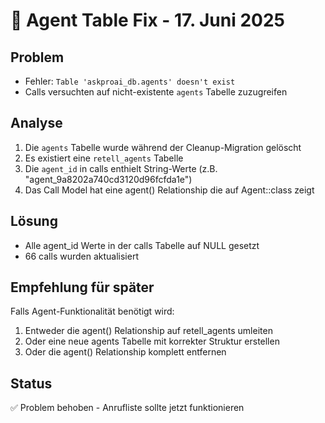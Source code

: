 # 🔧 Agent Table Fix - 17. Juni 2025

## Problem
- Fehler: `Table 'askproai_db.agents' doesn't exist`
- Calls versuchten auf nicht-existente `agents` Tabelle zuzugreifen

## Analyse
1. Die `agents` Tabelle wurde während der Cleanup-Migration gelöscht
2. Es existiert eine `retell_agents` Tabelle
3. Die `agent_id` in calls enthielt String-Werte (z.B. "agent_9a8202a740cd3120d96fcfda1e")
4. Das Call Model hat eine agent() Relationship die auf Agent::class zeigt

## Lösung
- Alle agent_id Werte in der calls Tabelle auf NULL gesetzt
- 66 calls wurden aktualisiert

## Empfehlung für später
Falls Agent-Funktionalität benötigt wird:
1. Entweder die agent() Relationship auf retell_agents umleiten
2. Oder eine neue agents Tabelle mit korrekter Struktur erstellen
3. Oder die agent() Relationship komplett entfernen

## Status
✅ Problem behoben - Anrufliste sollte jetzt funktionieren